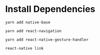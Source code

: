# Install Dependencies

`yarn add native-base`

`yarn add react-navigation`

`yarn add react-native-gesture-handler`

`react-native link`
